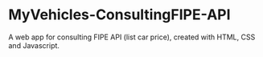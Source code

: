 # MyVehicles-ConsultingFIPE-API
A web app for consulting FIPE API (list car price), created with HTML, CSS and Javascript.
